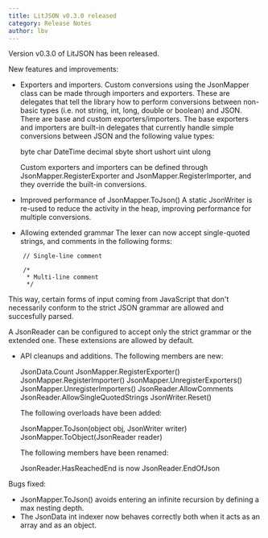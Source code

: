```yaml
---
title: LitJSON v0.3.0 released
category: Release Notes
author: lbv
---
```


Version v0.3.0 of LitJSON has been released.

New features and improvements:

* Exporters and importers.
  Custom conversions using the JsonMapper class can be made through
  importers and exporters. These are delegates that tell the library how to
  perform conversions between non-basic types (i.e. not string, int, long,
  double or boolean) and JSON. There are base and custom
  exporters/importers. The base exporters and importers are built-in
  delegates that currently handle simple conversions between JSON and the
  following value types:

    byte
    char
    DateTime
    decimal
    sbyte
    short
    ushort
    uint
    ulong

  Custom exporters and importers can be defined through
  JsonMapper.RegisterExporter and JsonMapper.RegisterImporter, and they
  override the built-in conversions.

* Improved performance of JsonMapper.ToJson()
  A static JsonWriter is re-used to reduce the activity in the heap,
  improving performance for multiple conversions.

* Allowing extended grammar
  The lexer can now accept single-quoted strings, and comments in the
  following forms:
```
    // Single-line comment

    /*
     * Multi-line comment
     */
```
  This way, certain forms of input coming from JavaScript that don't
  necessarily conform to the strict JSON grammar are allowed and succesfully
  parsed.

  A JsonReader can be configured to accept only the strict grammar or the
  extended one. These extensions are allowed by default.

* API cleanups and additions.
  The following members are new:

    JsonData.Count
    JsonMapper.RegisterExporter()
    JsonMapper.RegisterImporter()
    JsonMapper.UnregisterExporters()
    JsonMapper.UnregisterImporters()
    JsonReader.AllowComments
    JsonReader.AllowSingleQuotedStrings
    JsonWriter.Reset()

  The following overloads have been added:

    JsonMapper.ToJson(object obj, JsonWriter writer)
    JsonMapper.ToObject(JsonReader reader)

  The following members have been renamed:

    JsonReader.HasReachedEnd is now JsonReader.EndOfJson


Bugs fixed:

* JsonMapper.ToJson() avoids entering an infinite recursion by defining a
  max nesting depth.
* The JsonData int indexer now behaves correctly both when it acts as an
  array and as an object.
